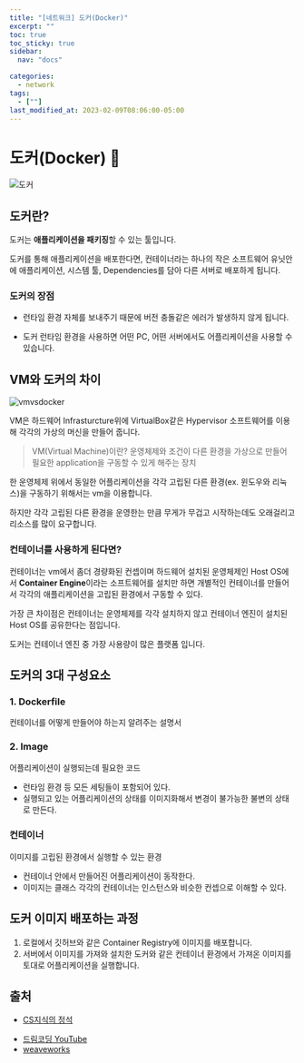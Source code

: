 ```yaml
---
title: "[네트워크] 도커(Docker)"
excerpt: ""
toc: true
toc_sticky: true
sidebar:
  nav: "docs"

categories:
  - network
tags:
  - [""]
last_modified_at: 2023-02-09T08:06:00-05:00
---
```


# 도커(Docker) 🐳

![도커](https://subicura.com/generated/assets/article_images/2017-01-19-docker-guide-for-beginners-1/docker-logo-800-b3c79c1cb.png)

## 도커란?

도커는 **애플리케이션을 패키징**할 수 있는 툴입니다.

도커를 통해 애플리케이션을 배포한다면, 컨테이너라는 하나의 작은 소프트웨어 유닛안에 애플리케이션, 시스템 툴, Dependencies를 담아 다른 서버로 배포하게 됩니다.

### 도커의 장점

- 런타임 환경 자체를 보내주기 때문에 버전 충돌같은 에러가 발생하지 않게 됩니다.

- 도커 런타임 환경을 사용하면 어떤 PC, 어떤 서버에서도 어플리케이션을 사용할 수 있습니다.

## VM와 도커의 차이

![vmvsdocker](https://images.contentstack.io/v3/assets/blt300387d93dabf50e/bltb6200bc085503718/5e1f209a63d1b6503160c6d5/containers-vs-virtual-machines.jpg)

VM은 하드웨어 Infrasturcture위에 VirtualBox같은 Hypervisor 소프트웨어를 이용해 각각의 가상의 머신을 만들어 줍니다.

> VM(Virtual Machine)이란? 운영체제와 조건이 다른 환경을 가상으로 만들어 필요한 application을 구동할 수 있게 해주는 장치

한 운영체제 위에서 동일한 어플리케이션을 각각 고립된 다른 환경(ex. 윈도우와 리눅스)을 구동하기 위해서는 vm을 이용합니다.

하지만 각각 고립된 다른 환경을 운영한는 만큼 무게가 무겁고 시작하는데도 오래걸리고 리소스를 많이 요구합니다.

### 컨테이너를 사용하게 된다면?

컨테이너는 vm에서 좀더 경량화된 컨셉이며 하드웨어 설치된 운영체제인 Host OS에서 **Container Engine**이라는 소프트웨어를 설치만 하면 개별적인 컨테이너를 만들어서 각각의 애플리케이션을 고립된 환경에서 구동할 수 있다.

가장 큰 차이점은 컨테이너는 운영체제를 각각 설치하지 않고 컨테이너 엔진이 설치된 Host OS를 공유한다는 점입니다.

도커는 컨테이너 엔진 중 가장 사용량이 많은 플랫폼 입니다.

## 도커의 3대 구성요소

### 1. Dockerfile

컨테이너를 어떻게 만들어야 하는지 알려주는 설명서

### 2. Image

어플리케이션이 실행되는데 필요한 코드

- 런타임 환경 등 모든 세팅들이 포함되어 있다.
- 실행되고 있는 어플리케이션의 상태를 이미지화해서 변경이 불가능한 불변의 상태로 만든다.

### 컨테이너

이미지를 고립된 환경에서 실행할 수 있는 환경

- 컨테이너 안에서 만들어진 어플리케이션이 동작한다.
- 이미지는 클래스 각각의 컨테이너는 인스턴스와 비슷한 컨셉으로 이해할 수 있다.

## 도커 이미지 배포하는 과정

1. 로컬에서 깃허브와 같은 Container Registry에 이미지를 배포합니다.
2. 서버에서 이미지를 가져와 설치한 도커와 같은 컨테이너 환경에서 가져온 이미지를 토대로 어플리케이션을 실행합니다.

## 출처

- [CS지식의 정석](https://www.inflearn.com/course/%EA%B0%9C%EB%B0%9C%EC%9E%90-%EB%A9%B4%EC%A0%91-cs-%ED%8A%B9%EA%B0%95)

* [드림코딩 YouTube](https://www.youtube.com/watch?v=LXJhA3VWXFA)
* [weaveworks](https://www.weave.works/blog/a-practical-guide-to-choosing-between-docker-containers-and-vms)

